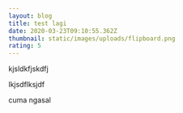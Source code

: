 ```yaml
---
layout: blog
title: test lagi
date: 2020-03-23T09:10:55.362Z
thumbnail: static/images/uploads/flipboard.png
rating: 5
---
```

kjsldkfjskdfj

lkjsdflksjdf 

cuma ngasal